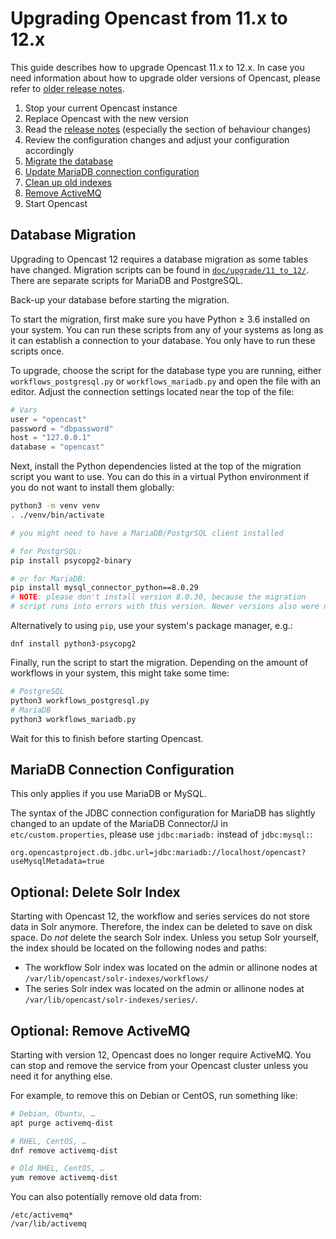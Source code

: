 Upgrading Opencast from 11.x to 12.x
====================================

This guide describes how to upgrade Opencast 11.x to 12.x.
In case you need information about how to upgrade older versions of Opencast,
please refer to [older release notes](https://docs.opencast.org).

1. Stop your current Opencast instance
2. Replace Opencast with the new version
3. Read the [release notes](releasenotes.md) (especially the section of behaviour changes)
4. Review the configuration changes and adjust your configuration accordingly
5. [Migrate the database](#database-migration)
6. [Update MariaDB connection configuration](#mariadb-connection-configuration)
7. [Clean up old indexes](#optional-delete-solr-index)
8. [Remove ActiveMQ](#optional-remove-activemq)
9. Start Opencast

Database Migration
------------------

Upgrading to Opencast 12 requires a database migration as some tables have changed.
Migration scripts can be found in
[`doc/upgrade/11_to_12/`](https://github.com/opencast/opencast/tree/r/12.x/docs/upgrade/11_to_12).
There are separate scripts for MariaDB and PostgreSQL.

<div class=warn>
Back-up your database before starting the migration.
</div>

To start the migration, first make sure you have Python ≥ 3.6 installed on your system.
You can run these scripts from any of your systems as long as it can establish a connection to your database.
You only have to run these scripts once.

To upgrade, choose the script for the database type you are running,
either `workflows_postgresql.py` or `workflows_mariadb.py`
and open the file with an editor. Adjust the connection settings located near the top of the file:

```py
# Vars
user = "opencast"
password = "dbpassword"
host = "127.0.0.1"
database = "opencast"
```

Next, install the Python dependencies listed at the top of the migration script you want to use.
You can do this in a virtual Python environment if you do not want to install them globally:

```sh
python3 -m venv venv
. ./venv/bin/activate

# you might need to have a MariaDB/PostgrSQL client installed

# for PostgrSQL:
pip install psycopg2-binary

# or for MariaDB:
pip install mysql_connector_python==8.0.29
# NOTE: please don't install version 8.0.30, because the migration
# script runs into errors with this version. Newer versions also were not tested yet.
```

Alternatively to using `pip`, use your system's package manager, e.g.:

```
dnf install python3-psycopg2
```

Finally, run the script to start the migration.
Depending on the amount of workflows in your system, this might take some time:

```sh
# PostgreSQL
python3 workflows_postgresql.py
# MariaDB
python3 workflows_mariadb.py
```

Wait for this to finish before starting Opencast.


MariaDB Connection Configuration
--------------------------------

This only applies if you use MariaDB or MySQL.

The syntax of the JDBC connection configuration for MariaDB has slightly changed to an update of the MariaDB
Connector/J in `etc/custom.properties`, please use `jdbc:mariadb:` instead of `jdbc:mysql:`:

```properties
org.opencastproject.db.jdbc.url=jdbc:mariadb://localhost/opencast?useMysqlMetadata=true
```


Optional: Delete Solr Index
---------------------------

Starting with Opencast 12, the workflow and series services do not store data in Solr anymore.
Therefore, the index can be deleted to save on disk space.
Do _not_ delete the search Solr index.
Unless you setup Solr yourself, the index should be located on the following nodes and paths:

- The workflow Solr index was located on the admin or allinone nodes at
  `/var/lib/opencast/solr-indexes/workflows/`
- The series Solr index was located on the admin or allinone nodes at
  `/var/lib/opencast/solr-indexes/series/`.


Optional: Remove ActiveMQ
-------------------------

Starting with version 12, Opencast does no longer require ActiveMQ.
You can stop and remove the service from your Opencast cluster unless you need it for anything else.

For example, to remove this on Debian or CentOS, run something like:

```sh
# Debian, Ubuntu, …
apt purge activemq-dist

# RHEL, CentOS, …
dnf remove activemq-dist

# Old RHEL, CentOS, …
yum remove activemq-dist
```

You can also potentially remove old data from:

```
/etc/activemq*
/var/lib/activemq
```
